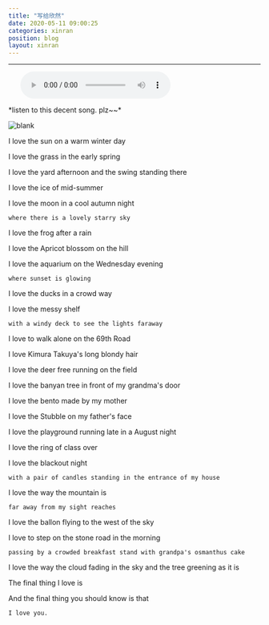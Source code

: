 ```yaml
---
title: "写给欣然"
date: 2020-05-11 09:00:25
categories: xinran
position: blog
layout: xinran
---
```


---
<ul class="list-inline text-center">
    <audio controls="controls">
        <source src="http://music.163.com/song/media/outer/url?id=464647435.mp3" type="audio/ogg">
        <source src="http://music.163.com/song/media/outer/url?id=464647435.mp3" type="audio/mpeg">
    <embed height="50" width="1500" src="http://music.163.com/song/media/outer/url?id=464647435.mp3" />
    </audio>
</ul>
*listen to this decent song. plz~~*

![blank](/assets/img/placeholder.png)

I love the sun on a warm winter day

I love the grass in the early spring

I love the yard afternoon and the swing standing there

I love the ice of mid-summer

I love the moon in a cool autumn night

    where there is a lovely starry sky

I love the frog after a rain

I love the Apricot blossom on the hill

I love the aquarium on the Wednesday evening

    where sunset is glowing

I love the ducks in a crowd way

I love the messy shelf

    with a windy deck to see the lights faraway

I love to walk alone on the 69th Road

I love Kimura Takuya's long blondy hair

I love the deer free running on the field

I love the banyan tree in front of my grandma's door

I love the bento made by my mother

I love the Stubble on my father's face

I love the playground running late in a August night

I love the ring of class over

I love the blackout night

    with a pair of candles standing in the entrance of my house

I love the way the mountain is

    far away from my sight reaches

I love the ballon flying to the west of the sky

I love to step on the stone road in the morning

    passing by a crowded breakfast stand with grandpa's osmanthus cake

I love the way the cloud fading in the sky
    and the tree greening as it is

The final thing I love is

And the final thing you should know is that

    I love you.
